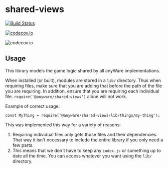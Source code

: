 # shared-views

[![Build Status](https://travis-ci.org/anyWareSculpture/shared-views.svg?branch=master)](https://travis-ci.org/anyWareSculpture/shared-views)

[![codecov.io](http://codecov.io/github/anyWareSculpture/shared-views/coverage.svg?branch=master)](http://codecov.io/github/anyWareSculpture/shared-views?branch=master)

![codecov.io](http://codecov.io/github/anyWareSculpture/shared-views/branch.svg?branch=master)

## Usage
This library models the game logic shared by all anyWare implementations.

When installed (or built), modules are stored in a `lib/` directory. Thus when requiring files, make sure that you are adding that before the path of the file you are requiring. In addition, ensure that you are requiring each individual file. `require('@anyware/shared-views')` alone will not work.

Example of correct usage:

    const MyThing = require('@anyware/shared-views/lib/things/my-thing');

This was implemented this way for a variety of reasons:

1. Requiring individual files only gets those files and their dependencies. That way it isn't necessary to include the entire library if you only need a few parts.
2. This means that we don't have to keep any `index.js` or something up to date all the time. You can access whatever you want using the `lib/` directory.

